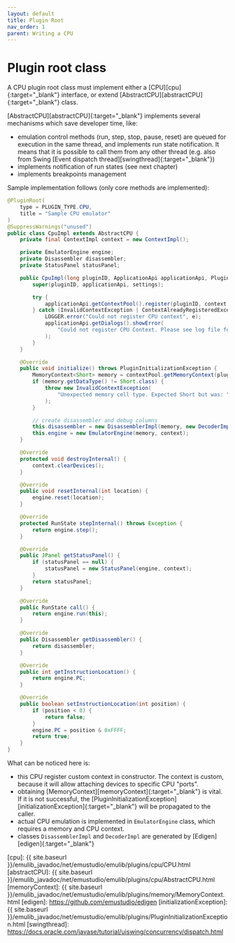 ```yaml
---
layout: default
title: Plugin Root
nav_order: 1
parent: Writing a CPU
---
```


# Plugin root class

A CPU plugin root class must implement either a [CPU][cpu]{:target="_blank"} interface, or extend [AbstractCPU][abstractCPU]{:target="_blank"} class.
 
[AbstractCPU][abstractCPU]{:target="_blank"} implements several mechanisms which save developer time, like:

- emulation control methods (run, step, stop, pause, reset) are queued for execution in the same thread, and implements run state notification. It means that it is possible to call them from any other thread (e.g. also from Swing [Event dispatch thread][swingthread]{:target="_blank"})
- implements notification of run states (see next chapter)
- implements breakpoints management

Sample implementation follows (only core methods are implemented):

```java
@PluginRoot(
    type = PLUGIN_TYPE.CPU,
    title = "Sample CPU emulator"
)
@SuppressWarnings("unused")
public class CpuImpl extends AbstractCPU {
    private final ContextImpl context = new ContextImpl();

    private EmulatorEngine engine;
    private Disassembler disassembler;
    private StatusPanel statusPanel;

    public CpuImpl(long pluginID, ApplicationApi applicationApi, PluginSettings settings) {
        super(pluginID, applicationApi, settings);

        try {
            applicationApi.getContextPool().register(pluginID, context, ExtendedContext.class);
        } catch (InvalidContextException | ContextAlreadyRegisteredException e) {
            LOGGER.error("Could not register CPU context", e);
            applicationApi.getDialogs().showError(
                "Could not register CPU Context. Please see log file for details.", super.getTitle()
            );
        }
    }

    @Override
    public void initialize() throws PluginInitializationException {
        MemoryContext<Short> memory = contextPool.getMemoryContext(pluginId, MemoryContext.class);
        if (memory.getDataType() != Short.class) {
            throw new InvalidContextException(
                "Unexpected memory cell type. Expected Short but was: " + memory.getDataType()
            );
        }

        // create disassembler and debug columns
        this.disassembler = new DisassemblerImpl(memory, new DecoderImpl(memory));
        this.engine = new EmulatorEngine(memory, context);
    }

    @Override
    protected void destroyInternal() {
        context.clearDevices();
    }

    @Override
    public void resetInternal(int location) {
        engine.reset(location);
    }

    @Override
    protected RunState stepInternal() throws Exception {
        return engine.step();
    }

    @Override
    public JPanel getStatusPanel() {
        if (statusPanel == null) {
            statusPanel = new StatusPanel(engine, context);
        }
        return statusPanel;
    }

    @Override
    public RunState call() {
        return engine.run(this);
    }

    @Override
    public Disassembler getDisassembler() {
        return disassembler;
    }

    @Override
    public int getInstructionLocation() {
        return engine.PC;
    }

    @Override
    public boolean setInstructionLocation(int position) {
        if (position < 0) {
            return false;
        }
        engine.PC = position & 0xFFFF;
        return true;
    }
}
```

What can be noticed here is:

- this CPU register custom context in constructor. The context is custom, because it will allow attaching devices to specific CPU "ports".
- obtaining [MemoryContext][memoryContext]{:target="_blank"} is vital. If it is not successful, the [PluginInitializationException][initializationException]{:target="_blank"} will be propagated to the caller. 
- actual CPU emulation is implemented in `EmulatorEngine` class, which requires a memory and CPU context.
- classes `DisassemblerImpl` and `DecoderImpl` are generated by [Edigen][edigen]{:target="_blank"}

[cpu]: {{ site.baseurl }}/emulib_javadoc/net/emustudio/emulib/plugins/cpu/CPU.html
[abstractCPU]: {{ site.baseurl }}/emulib_javadoc/net/emustudio/emulib/plugins/cpu/AbstractCPU.html
[memoryContext]: {{ site.baseurl }}/emulib_javadoc/net/emustudio/emulib/plugins/memory/MemoryContext.html
[edigen]: https://github.com/emustudio/edigen
[initializationException]: {{ site.baseurl }}/emulib_javadoc/net/emustudio/emulib/plugins/PluginInitializationException.html
[swingthread]: https://docs.oracle.com/javase/tutorial/uiswing/concurrency/dispatch.html
